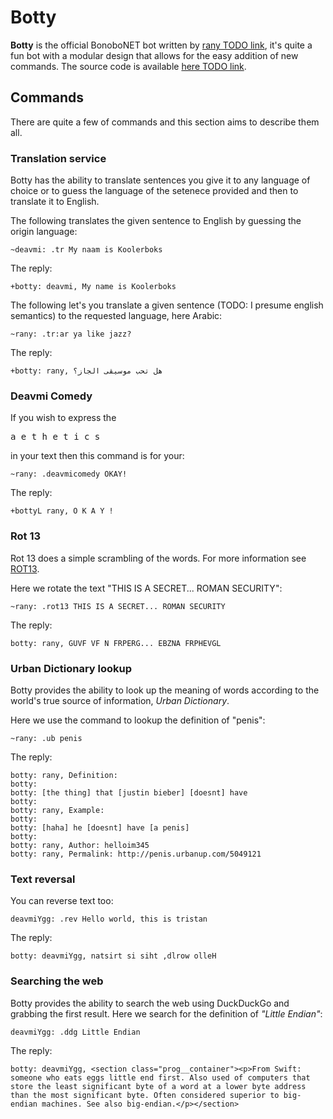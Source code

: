 Botty
=====

**Botty** is the official BonoboNET bot written by [rany TODO link](), it's quite a fun bot with a modular design that allows
for the easy addition of new commands. The source code is available [here TODO link]().

## Commands

There are quite a few of commands and this section aims to describe them all.

### Translation service

Botty has the ability to translate sentences you give it to any language of choice or to guess the language of the setenece provided
and then to translate it to English.

The following translates the given sentence to English by guessing the origin language:

```
~deavmi: .tr My naam is Koolerboks
```

The reply:

```
+botty: deavmi, My name is Koolerboks
```

The following let's you translate a given sentence (TODO: I presume english semantics) to the requested language, here Arabic:

```
~rany: .tr:ar ya like jazz?
```

The reply:

```
+botty: rany, هل تحب موسيقى الجاز؟
```

### Deavmi Comedy

If you wish to express the <pre>a e t h e t i c s</pre> in your text then this command is for your:

```
~rany: .deavmicomedy OKAY!
```

The reply:

```
+bottyL rany, O K A Y !
```

### Rot 13

Rot 13 does a simple scrambling of the words. For more information see [ROT13](https://en.wikipedia.org/wiki/ROT13).

Here we rotate the text "THIS IS A SECRET... ROMAN SECURITY":

```
~rany: .rot13 THIS IS A SECRET... ROMAN SECURITY
```

The reply:

```
botty: rany, GUVF VF N FRPERG... EBZNA FRPHEVGL
```

### Urban Dictionary lookup

Botty provides the ability to look up the meaning of words according to the world's true source of information, _Urban Dictionary_.

Here we use the command to lookup the definition of "penis":

```
~rany: .ub penis
```

The reply:

```
botty: rany, Definition:
botty:  
botty: [the thing] that [justin bieber] [doesnt] have
botty:  
botty: rany, Example:
botty:  
botty: [haha] he [doesnt] have [a penis]
botty:  
botty: rany, Author: helloim345
botty: rany, Permalink: http://penis.urbanup.com/5049121
```

### Text reversal

You can reverse text too:

```
deavmiYgg: .rev Hello world, this is tristan
```

The reply:

```
botty: deavmiYgg, natsirt si siht ,dlrow olleH
```

### Searching the web

Botty provides the ability to search the web using DuckDuckGo and grabbing the first result. Here we search for the definition of _"Little Endian"_:

```
deavmiYgg: .ddg Little Endian
```

The reply:

```
botty: deavmiYgg, <section class="prog__container"><p>From Swift: someone who eats eggs little end first. Also used of computers that store the least significant byte of a word at a lower byte address than the most significant byte. Often considered superior to big-endian machines. See also big-endian.</p></section>
```
